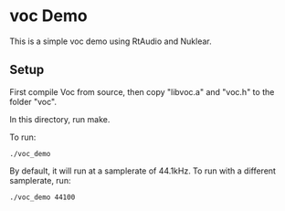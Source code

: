 # voc Demo

This is a simple voc demo using RtAudio and Nuklear.

## Setup

First compile Voc from source, then copy "libvoc.a" and
"voc.h" to the folder "voc".

In this directory, run make. 

To run:

    ./voc_demo

By default, it will run at a samplerate of 44.1kHz. To run with a different
samplerate, run:

    ./voc_demo 44100
